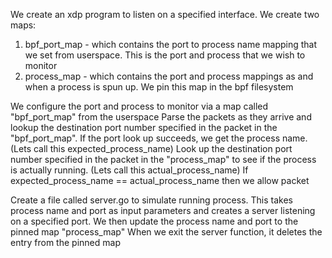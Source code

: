 We create an xdp program to listen on a specified interface. 
We create two maps:

1. bpf_port_map - which contains the port to process name mapping that we set from userspace. This is the port and process that we wish to monitor
2. process_map - which contains the port and process mappings as and when a process is spun up. We pin this map in the bpf filesystem
   
We configure the port and process to monitor via a map called "bpf_port_map" from the userspace
Parse the packets as they arrive and lookup the destination port number specified in the packet in the "bpf_port_map". If the port look up succeeds, we get the process name. (Lets call this expected_process_name)
Look up the destination port number specified in the packet in the "process_map" to see if the process is actually running. (Lets call this actual_process_name)
If expected_process_name == actual_process_name then we allow packet



Create a file called server.go to simulate running process. This takes process name and port as input parameters and creates a server listening on a specified port. 
We then update the process name and port to the pinned map "process_map"
When we exit the server function, it deletes the entry from the pinned map
